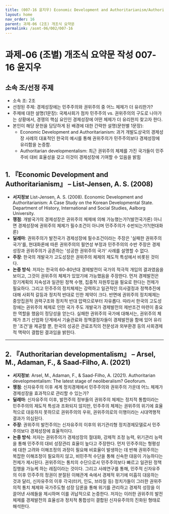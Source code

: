 ```yaml
---
title: (007-16 윤지우) Economic Development and Authoritarianism/Authoritarian developmentalism
layout: home
nav_order: 16
parent: 과제-06 (2조) 개조식 요약문
permalink: /asmt-06/002/007-16
---
```


# 과제-06 (조별) 개조식 요약문 작성 007-16 윤지우

## 소속 조/선정 주제

- 소속 조: 2조
- 선정된 주제: 경제성장에는 민주주의와 권위주의 중 어느 체제가 더 유리한가?
- 주제에 대한 설명(1문장): 국제사회가 점차 민주주의 vs. 권위주의의 구도로 나아가는 상황에서, 경쟁의 핵심 요인인 경제성장에 어떤 체제가 더 유리한지 찾고자 한다.
- 본인이 해당 문헌을 담당하게 된 배경에 대한 간략한 설명(문헌별 1문장):  
  - Economic Development and Authoritarianism: 과거 개발도상국의 경제성장 사례의 대표적인 한국의 예시를 통해 권위주의가 민주주의보다 경제성장에 유리함을 논증함.
  - Authoritarian developmentalism: 최근 권위주의 체제를 가진 국가들이 민주주비 대비 효율성을 갖고 이것이 경제성장에 기여할 수 있음을 밝힘

## 1. 『Economic Development and Authoritarianism』 – List-Jensen, A. S. (2008)

- **서지정보** List-Jensen, A. S. (2008). Economic Development and Authoritarianism: A Case Study on the Korean Developmental State. Department of History, International and Social Studies, Aalborg University.
- **쟁점**: 개발국가의 경제성장은 권위주의 체제에 의해 가능했는가?(발전국가론) 아니면 경제성장에 권위주의 체제가 필수조건이 아니며 민주주의가 수반되는가?(현대화론)
- **딜레마**: 권위주의가 발전국가 경제성장에 필수조건이라는 주장은 '실패한 권위주의 국가'를, 현대화론에 따른 권위주의의 필연성 부정과 민주주의의 수반 주장은 경제성장과 권위주의가 공존하는 '성공한 권위주의 국가' 사례를 설명할 수 없다.
- **주장**: 한국의 개발국가 고도성장은 권위주의 체제의 제도적 특성에서 비롯된 것이다.
- **논증 방식**: 
저자는 한국의 60-80년대 경제발전이 국가의 적극적 개입의 결과였음을 보이고, 그것이 권위주의 체제가 있었기에 가능했음을 주장한다. 먼저 경제발전은 장기계획의 지속성과 일관된 정책 수행, 집중적 자원투입을 필요로 한다는 전제가 필요하다. 그리고 민주주의 정치체제는 강력하고 일관적인 의사결정과 정책추진에 대해 사회적 갈등과 정치적 반대로 인한 제약이 크다. 반면에 권위주의 정치체제는 중앙집권적 권력구조와 정치적 반대 압력으로부터 자유롭다. 따라서 한국의 고도성장에는 권위주의 체제로 인한 국가 주도 개발국가 경제발전의 제반조건 마련이 중요한 역할을 했음이 정당성을 얻는다. 실패한 권위주의 국가에 대해서는, 권위주의 체제가 초기 산업화 단계에서 기술관료와 정책결정자들이 경제발전을 함에 있어 유리한 '조건'을 제공할 뿐, 한국의 성공은 관료조직의 전문성과 외부환경 등의 사회경제적 맥락이 결합된 결과임을 밝힌다.

---

## 2. 『Authoritarian developmentalism』 – Arsel, M., Adaman, F., & Saad-Filho, A. (2021)

- **서지정보**: Arsel, M., Adaman, F., & Saad-Filho, A. (2021). Authoritarian developmentalism: The latest stage of neoliberalism? Geoforum.
- **쟁점**: 신자유주의 이후 세계 정치경제에서 민주주의와 권위주의 가운데 어느 체제가 경제성장을 효과적으로 관리할 수 있는가?
- **딜레마**: 신자유주의 이후, 발전주의 정부들의 권위주의 체제는 정치적 통합이라는 민주주의의 제도적 특성과 조화되지 않지만, 민주주의 체제는 권위주의 위기에 효율적으로 대응하지 못하므로 권위주의의 우위, 권위주의로의 이행이라는 시대역행적 결과가 의심된다.
- **주장**: 권위주의 발전주의는 신자유주의 이후의 위기관리형 정치경제모델로서 민주주의보다 경제성장에 효율적이다.
- **논증 방식**: 
저자는 권위주의가 경제성장의 절대화, 강제적 조정 능력, 위기관리 능력을 통해 민주주의 대비 성장관리 효율이 높다고 주장한다. 먼저 민주주의는 형평성에 대한 고려와 이해조정의 과정이 필요해 비효율이 발생하는 데 반해 권위주의는 복잡한 이해조정이 필요하지 않고, 비민주적 수단을 통해 신속한 대응이 가능하다는 전제가 제시된다. 권위주의는 통치의 수단으로서 민주주의보다 빠르고 일관된 정책집행을 가능케 하는 레짐이라는 것이다. 그리고 사례연구를 통해, 민주적 신자유주의 이후 민주주의 정권이 분절된 이해관계 속에서 경제적 위기에 미흡히 대응하는 것과 달리, 신자유주의 이후 각국(터키, 인도, 브라질 등) 정치가들이 그러한 권위주의적 통치 체제와 국가주도형 성장 담론을 통해 위기를 관리하고 경제적 성장을 이끌어낸 사례들을 제시하며 이를 귀납적으로 논증한다. 저자는 이러한 권위주의 발전체제를 경제발전의 효율성과 정치적 통합성이 결합된 신자유주의의 진화된 형태로 해석한다.